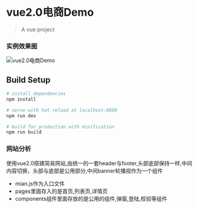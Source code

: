 # vue2.0电商Demo

> A vue project

### 实例效果图

![vue2.0电商Demo](./static/img/效果图.gif)

## Build Setup

``` bash
# install dependencies
npm install

# serve with hot reload at localhost:8080
npm run dev

# build for production with minification
npm run build
```

### 网站分析

使用vue2.0搭建简易网站,由统一的一套header与footer,头部底部保持一样,中间内容切换，头部与底部是公用部分,中间banner轮播视作为一个组件
* mian.js作为入口文件
* pages里面存入的是首页,列表页,详情页
* components组件里面存放的是公用的组件,弹窗,登陆,校验等组件

